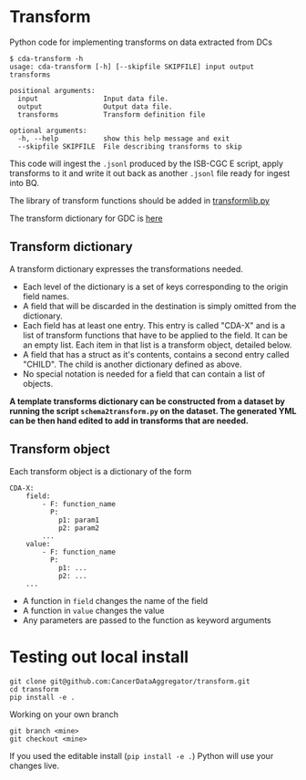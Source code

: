 # Transform
Python code for implementing transforms on data extracted from DCs

```
$ cda-transform -h
usage: cda-transform [-h] [--skipfile SKIPFILE] input output transforms

positional arguments:
  input                Input data file.
  output               Output data file.
  transforms           Transform definition file

optional arguments:
  -h, --help           show this help message and exit
  --skipfile SKIPFILE  File describing transforms to skip
```

This code will ingest the `.jsonl` produced by the ISB-CGC E script, apply
transforms to it and write it out back as another `.jsonl` file ready for ingest
into BQ.

The library of transform functions should be added in [transformlib.py](cdatransform/transformlib.py)

The transform dictionary for GDC is [here](gdc-transform.yml)


## Transform dictionary
A transform dictionary expresses the transformations needed.

- Each level of the dictionary is a set of keys corresponding to the origin
  field names.
- A field that will be discarded in the destination is simply omitted from the
  dictionary. 
- Each field has at least one entry. This entry is called "CDA-X" and is
  a list of transform functions that have to be applied to the field. It can be
  an empty list. Each item in that list is a transform object, detailed below.
- A field that has a struct as it's contents, contains a second entry called
  "CHILD". The child is another dictionary defined as above.
- No special notation is needed for a field that can contain a list of objects.

**A template transforms dictionary can be constructed from a dataset by running
the script `schema2transform.py` on the dataset. The generated YML can be then
hand edited to add in transforms that are needed.**

## Transform object

Each transform object is a dictionary of the form

```
CDA-X:
    field:
        - F: function_name
          P:
            p1: param1
            p2: param2
        ...
    value:
        - F: function_name
          P:
            p1: ...
            p2: ...
    ...
```

- A function in `field` changes the name of the field
- A function in `value` changes the value
- Any parameters are passed to the function as keyword arguments


# Testing out local install

```
git clone git@github.com:CancerDataAggregator/transform.git
cd transform
pip install -e .
```

Working on your own branch

```
git branch <mine>
git checkout <mine>
```

If you used the editable install (`pip install -e .`) Python will use your
changes live.
